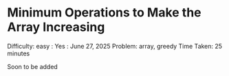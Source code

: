 # Minimum Operations to Make the Array Increasing

Difficulty: easy
 : Yes
: June 27, 2025
Problem: array, greedy
Time Taken: 25 minutes

Soon to be added